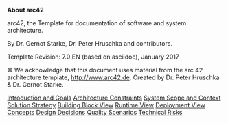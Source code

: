 
**About arc42**

arc42, the Template for documentation of software and system
architecture.

By Dr. Gernot Starke, Dr. Peter Hruschka and contributors.

Template Revision: 7.0 EN (based on asciidoc), January 2017

© We acknowledge that this document uses material from the arc 42
architecture template, <http://www.arc42.de>. Created by Dr. Peter
Hruschka & Dr. Gernot Starke.

[Introduction and Goals](01_instruction_and_goals/README.md)
[Architecture Constraints](02_architecture_constraints/README.md)
[System Scope and Context](03_system_scope_and_context/README.md)
[Solution Strategy](04_solution_strategy/README.md)
[Building Block View](05_building_block_view/README.md)
[Runtime View](06_runtime_view/README.md)
[Deployment View](07_deployment_view/README.md)
[Concepts](08_concepts/README.md)
[Design Decisions](09_design_decisions/README.md)
[Quality Scenarios](10_quality_scenarios/README.md)
[Technical Risks](11_technical_risks/README.md)
